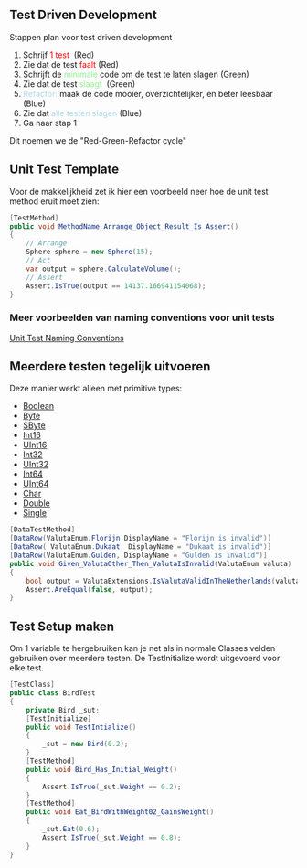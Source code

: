 
## Test Driven Development
Stappen plan voor test driven development

1. Schrijf <span style="color:red">1 test</span>  (Red)
2. Zie dat de test <span style="color:red">faalt</span> (Red)
3. Schrijft de <span style="color:lightgreen">minimale</span> code om de test te laten slagen (Green)
4. Zie dat de test <span style="color:lightgreen">slaagt</span>  (Green)
5. <span style="color:lightblue">Refactor:</span> maak de code mooier, overzichtelijker, en beter leesbaar (Blue)
6. Zie dat <span style="color:lightblue">alle testen slagen</span> (Blue)
7. Ga naar stap 1

Dit noemen we de "Red-Green-Refactor cycle"

## Unit Test Template
Voor de makkelijkheid zet ik hier een voorbeeld neer hoe de unit test method eruit moet zien:

```c#
[TestMethod]
public void MethodName_Arrange_Object_Result_Is_Assert() 
{ 
    // Arrange
    Sphere sphere = new Sphere(15);
    // Act
    var output = sphere.CalculateVolume();
    // Assert
    Assert.IsTrue(output == 14137.166941154068);
}
```
### Meer voorbeelden van naming conventions voor unit tests
[Unit Test Naming Conventions](https://medium.com/@stefanovskyi/unit-test-naming-conventions-dd9208eadbea)


## Meerdere testen tegelijk uitvoeren

Deze manier werkt alleen met primitive types:
-   [Boolean](https://learn.microsoft.com/en-us/dotnet/api/system.boolean?view=net-8.0)
-   [Byte](https://learn.microsoft.com/en-us/dotnet/api/system.byte?view=net-8.0)
-   [SByte](https://learn.microsoft.com/en-us/dotnet/api/system.sbyte?view=net-8.0)
-   [Int16](https://learn.microsoft.com/en-us/dotnet/api/system.int16?view=net-8.0)
-   [UInt16](https://learn.microsoft.com/en-us/dotnet/api/system.uint16?view=net-8.0)
-   [Int32](https://learn.microsoft.com/en-us/dotnet/api/system.int32?view=net-8.0)
-   [UInt32](https://learn.microsoft.com/en-us/dotnet/api/system.uint32?view=net-8.0)
-   [Int64](https://learn.microsoft.com/en-us/dotnet/api/system.int64?view=net-8.0)
-   [UInt64](https://learn.microsoft.com/en-us/dotnet/api/system.uint64?view=net-8.0)
-   [Char](https://learn.microsoft.com/en-us/dotnet/api/system.char?view=net-8.0)
-   [Double](https://learn.microsoft.com/en-us/dotnet/api/system.double?view=net-8.0)
-   [Single](https://learn.microsoft.com/en-us/dotnet/api/system.single?view=net-8.0)
```c#
[DataTestMethod]
[DataRow(ValutaEnum.Florijn,DisplayName = "Florijn is invalid")]
[DataRow( ValutaEnum.Dukaat, DisplayName = "Dukaat is invalid")]
[DataRow(ValutaEnum.Gulden, DisplayName = "Gulden is invalid")]
public void Given_ValutaOther_Then_ValutaIsInvalid(ValutaEnum valuta)
{          
    bool output = ValutaExtensions.IsValutaValidInTheNetherlands(valuta);
    Assert.AreEqual(false, output);
}
```

## Test Setup maken

Om 1 variable te hergebruiken kan je net als in normale Classes velden gebruiken over meerdere testen. De TestInitialize wordt uitgevoerd voor elke test.

```c#
[TestClass]
public class BirdTest
{
    private Bird _sut;
    [TestInitialize]
    public void TestIntialize()
    {
        _sut = new Bird(0.2);
    }
    [TestMethod]
    public void Bird_Has_Initial_Weight()
    {
        Assert.IsTrue(_sut.Weight == 0.2);
    }
    [TestMethod]
    public void Eat_BirdWithWeight02_GainsWeight()
    {
        _sut.Eat(0.6);
        Assert.IsTrue(_sut.Weight == 0.8);
    }
}
```